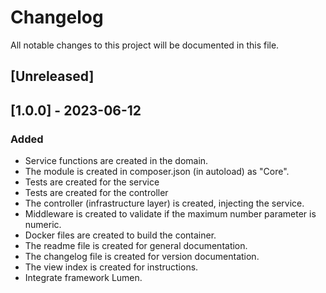# Changelog

All notable changes to this project will be documented in this file.

## [Unreleased]

## [1.0.0] - 2023-06-12

### Added

- Service functions are created in the domain.
- The module is created in composer.json (in autoload) as "Core".
- Tests are created for the service
- Tests are created for the controller
- The controller (infrastructure layer) is created, injecting the service.
- Middleware is created to validate if the maximum number parameter is numeric.
- Docker files are created to build the container.
- The readme file is created for general documentation.
- The changelog file is created for version documentation.
- The view index is created for instructions.
- Integrate framework Lumen.

